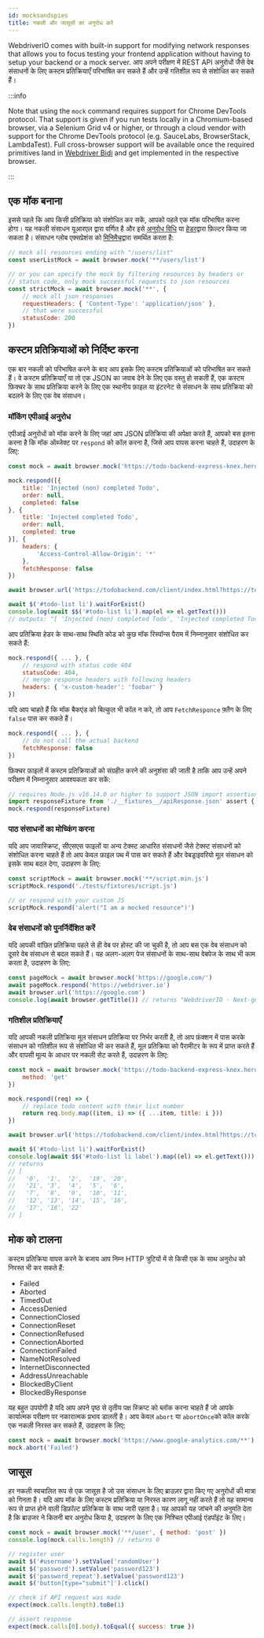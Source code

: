 ```yaml
---
id: mocksandspies
title: नकली और जासूसों का अनुरोध करें
---
```


WebdriverIO comes with built-in support for modifying network responses that allows you to focus testing your frontend application without having to setup your backend or a mock server. आप अपने परीक्षण में REST API अनुरोधों जैसे वेब संसाधनों के लिए कस्टम प्रतिक्रियाएँ परिभाषित कर सकते हैं और उन्हें गतिशील रूप से संशोधित कर सकते हैं।

:::info

Note that using the `mock` command requires support for Chrome DevTools protocol. That support is given if you run tests locally in a Chromium-based browser, via a Selenium Grid v4 or higher, or through a cloud vendor with support for the Chrome DevTools protocol (e.g. SauceLabs, BrowserStack, LambdaTest). Full cross-browser support will be available once the required primitives land in [Webdriver Bidi](https://wpt.fyi/results/webdriver/tests/bidi/network?label=experimental&label=master&aligned) and get implemented in the respective browser.

:::

## एक मॉक बनाना

इससे पहले कि आप किसी प्रतिक्रिया को संशोधित कर सकें, आपको पहले एक मॉक परिभाषित करना होगा। यह नकली संसाधन यूआरएल द्वारा वर्णित है और इसे [अनुरोध विधि](https://developer.mozilla.org/en-US/docs/Web/HTTP/Methods) या [हेडर](https://developer.mozilla.org/en-US/docs/Web/HTTP/Headers)द्वारा फ़िल्टर किया जा सकता है। संसाधन ग्लोब एक्सप्रेशंस को [मिनिमैच](https://www.npmjs.com/package/minimatch)द्वारा समर्थित करता है:

```js
// mock all resources ending with "/users/list"
const userListMock = await browser.mock('**/users/list')

// or you can specify the mock by filtering resources by headers or
// status code, only mock successful requests to json resources
const strictMock = await browser.mock('**', {
    // mock all json responses
    requestHeaders: { 'Content-Type': 'application/json' },
    // that were successful
    statusCode: 200
})
```

## कस्टम प्रतिक्रियाओं को निर्दिष्ट करना

एक बार नकली को परिभाषित करने के बाद आप इसके लिए कस्टम प्रतिक्रियाओं को परिभाषित कर सकते हैं। वे कस्टम प्रतिक्रियाएँ या तो एक JSON का जवाब देने के लिए एक वस्तु हो सकती हैं, एक कस्टम फ़िक्चर के साथ प्रतिक्रिया करने के लिए एक स्थानीय फ़ाइल या इंटरनेट से संसाधन के साथ प्रतिक्रिया को बदलने के लिए एक वेब संसाधन।

### मॉकिंग एपीआई अनुरोध

एपीआई अनुरोधों को मॉक करने के लिए जहां आप JSON प्रतिक्रिया की अपेक्षा करते हैं, आपको बस इतना करना है कि मॉक ऑब्जेक्ट पर `respond` को कॉल करना है, जिसे आप वापस करना चाहते हैं, उदाहरण के लिए:

```js
const mock = await browser.mock('https://todo-backend-express-knex.herokuapp.com/')

mock.respond([{
    title: 'Injected (non) completed Todo',
    order: null,
    completed: false
}, {
    title: 'Injected completed Todo',
    order: null,
    completed: true
}], {
    headers: {
        'Access-Control-Allow-Origin': '*'
    },
    fetchResponse: false
})

await browser.url('https://todobackend.com/client/index.html?https://todo-backend-express-knex.herokuapp.com/')

await $('#todo-list li').waitForExist()
console.log(await $$('#todo-list li').map(el => el.getText()))
// outputs: "[ 'Injected (non) completed Todo', 'Injected completed Todo' ]"
```

आप प्रतिक्रिया हेडर के साथ-साथ स्थिति कोड को कुछ मॉक रिस्पॉन्स पैराम में निम्नानुसार संशोधित कर सकते हैं:

```js
mock.respond({ ... }, {
    // respond with status code 404
    statusCode: 404,
    // merge response headers with following headers
    headers: { 'x-custom-header': 'foobar' }
})
```

यदि आप चाहते हैं कि मॉक बैकएंड को बिल्कुल भी कॉल न करे, तो आप `FetchResponce` फ़्लैग के लिए `false` पास कर सकते हैं।

```js
mock.respond({ ... }, {
    // do not call the actual backend
    fetchResponse: false
})
```

फ़िक्चर फ़ाइलों में कस्टम प्रतिक्रियाओं को संग्रहीत करने की अनुशंसा की जाती है ताकि आप उन्हें अपने परीक्षण में निम्नानुसार आवश्यकता कर सकें:

```js
// requires Node.js v16.14.0 or higher to support JSON import assertions
import responseFixture from './__fixtures__/apiResponse.json' assert { type: 'json' }
mock.respond(responseFixture)
```

### पाठ संसाधनों का मोच्किंग करना

यदि आप जावास्क्रिप्ट, सीएसएस फाइलों या अन्य टेक्स्ट आधारित संसाधनों जैसे टेक्स्ट संसाधनों को संशोधित करना चाहते हैं तो आप केवल फ़ाइल पथ में पास कर सकते हैं और वेबड्राइवरियो मूल संसाधन को इसके साथ बदल देगा, उदाहरण के लिए:

```js
const scriptMock = await browser.mock('**/script.min.js')
scriptMock.respond('./tests/fixtures/script.js')

// or respond with your custom JS
scriptMock.respond('alert("I am a mocked resource")')
```

### वेब संसाधनों को पुनर्निर्देशित करें

यदि आपकी वांछित प्रतिक्रिया पहले से ही वेब पर होस्ट की जा चुकी है, तो आप बस एक वेब संसाधन को दूसरे वेब संसाधन से बदल सकते हैं। यह अलग-अलग पेज संसाधनों के साथ-साथ वेबपेज के साथ भी काम करता है, उदाहरण के लिए:

```js
const pageMock = await browser.mock('https://google.com/')
await pageMock.respond('https://webdriver.io')
await browser.url('https://google.com')
console.log(await browser.getTitle()) // returns "WebdriverIO · Next-gen browser and mobile automation test framework for Node.js"
```

### गतिशील प्रतिक्रियाएँ

यदि आपकी नकली प्रतिक्रिया मूल संसाधन प्रतिक्रिया पर निर्भर करती है, तो आप फ़ंक्शन में पास करके संसाधन को गतिशील रूप से संशोधित भी कर सकते हैं, मूल प्रतिक्रिया को पैरामीटर के रूप में प्राप्त करते हैं और वापसी मूल्य के आधार पर नकली सेट करते हैं, उदाहरण के लिए:

```js
const mock = await browser.mock('https://todo-backend-express-knex.herokuapp.com/', {
    method: 'get'
})

mock.respond((req) => {
    // replace todo content with their list number
    return req.body.map((item, i) => ({ ...item, title: i }))
})

await browser.url('https://todobackend.com/client/index.html?https://todo-backend-express-knex.herokuapp.com/')

await $('#todo-list li').waitForExist()
console.log(await $$('#todo-list li label').map((el) => el.getText()))
// returns
// [
//   '0',  '1',  '2',  '19', '20',
//   '21', '3',  '4',  '5',  '6',
//   '7',  '8',  '9',  '10', '11',
//   '12', '13', '14', '15', '16',
//   '17', '18', '22'
// ]
```

## मोक को टालना

कस्टम प्रतिक्रिया वापस करने के बजाय आप निम्न HTTP त्रुटियों में से किसी एक के साथ अनुरोध को निरस्त भी कर सकते हैं:

- Failed
- Aborted
- TimedOut
- AccessDenied
- ConnectionClosed
- ConnectionReset
- ConnectionRefused
- ConnectionAborted
- ConnectionFailed
- NameNotResolved
- InternetDisconnected
- AddressUnreachable
- BlockedByClient
- BlockedByResponse

यह बहुत उपयोगी है यदि आप अपने पृष्ठ से तृतीय पक्ष स्क्रिप्ट को ब्लॉक करना चाहते हैं जो आपके कार्यात्मक परीक्षण पर नकारात्मक प्रभाव डालती है। आप केवल `abort` या `abortOnce`को कॉल करके एक नकली निरस्त कर सकते हैं, उदाहरण के लिए:

```js
const mock = await browser.mock('https://www.google-analytics.com/**')
mock.abort('Failed')
```

## जासूस

हर नकली स्वचालित रूप से एक जासूस है जो उस संसाधन के लिए ब्राउज़र द्वारा किए गए अनुरोधों की मात्रा को गिनता है। यदि आप मॉक के लिए कस्टम प्रतिक्रिया या निरस्त कारण लागू नहीं करते हैं तो यह सामान्य रूप से प्राप्त होने वाली डिफ़ॉल्ट प्रतिक्रिया के साथ जारी रहता है। यह आपको यह जांचने की अनुमति देता है कि ब्राउजर ने कितनी बार अनुरोध किया है, उदाहरण के लिए एक निश्चित एपीआई एंडपॉइंट के लिए।

```js
const mock = await browser.mock('**/user', { method: 'post' })
console.log(mock.calls.length) // returns 0

// register user
await $('#username').setValue('randomUser')
await $('password').setValue('password123')
await $('password_repeat').setValue('password123')
await $('button[type="submit"]').click()

// check if API request was made
expect(mock.calls.length).toBe(1)

// assert response
expect(mock.calls[0].body).toEqual({ success: true })
```
